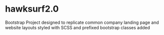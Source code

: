 # hawksurf2.0
Bootstrap Project designed to replicate common company landing page and website layouts
styled with SCSS and prefixed bootstrap classes added
